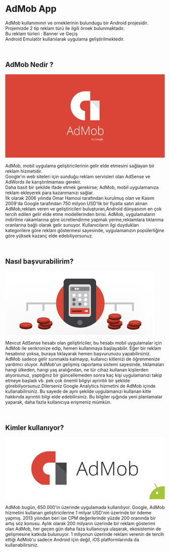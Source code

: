 # AdMob App

AdMob kullanımının ve orneklerinin bulundugu bir Android projesidir. <br>
Projemizde 2 tip reklam türü ile ilgili örnek bulunmaktadır. <br>
Bu reklam türleri : Banner ve Geçiş <br>
Android Emulatör kullanılarak uygulama geliştirilmektedir. <br>

<br>

## AdMob Nedir ?

![Admob](admob2.png)

AdMob, mobil uygulama geliştiricilerinin gelir elde etmesini sağlayan bir reklam hizmetidir. <br>
Google'ın web siteleri için sunduğu reklam servisleri olan AdSense ve AdWords ile karıştırılmaması gerekir. <br>
Daha basit bir şekilde ifade etmek gerekirse; AdMob, mobil uygulamanıza reklam ekleyerek para kazanmanızı sağlar. <br>
İlk olarak 2006 yılında Omar Hamoui tarafından kurulmuş olan ve Kasım 2009'da Google tarafından 750 milyon USD'lik bir fiyatla satın alınan
AdMob,reklam veren ve geliştiricileri buluşturan,Android dünyasının en çok tercih edilen gelir elde etme modellerinden birisi.
AdMob, uygulamaların indirilme rakamlarına göre ücretlendirme yapmak yerine,reklamlara tıklanma oranlarına bağlı olarak gelir sunuyor. 
Kullanıcıların ilgi duydukları kategorilere göre reklam göstermesi sayesinde, uygulamanızın popülerliğine göre yüksek kazanç elde edebiliyorsunuz. <br>


<br>

## Nasıl başvurabilirim?

![Admob1](admob1.png)

Mevcut AdSense hesabı olan geliştiriciler, bu hesabı mobil uygulamalar için AdMob ile senkronize edip, hemen kullanmaya başlayabilir.
Eğer bir reklam hesabınız yoksa, buraya tıklayarak hemen başvurunuzu yapabilirsiniz. AdMob sadece gelir sunmakla kalmayıp,
kullanıcı kitlenizi de öğrenmenize yardımcı oluyor. AdMob'un gelişmiş raporlama sistemi sayesinde, tıklamaları hangi ülkeden,
hangi yaş aralığından, ne tür cihaz kullanan kişilerden alıyorsunuz, yaptığınız bir güncellemeden sonra kaç kişi uygulamanızı takip etmeye başladı
vb. pek çok önemli bilgiyi ayrıntılı bir şekilde görebiliyorsunuz.Dilerseniz Google Analytics hizmetini de AdMob içinde kullanabilirsiniz.
Bu sayede de aynı şekilde uygulamanızı kullanan kitle hakkında ayrıntılı bilgi elde edebilirsiniz.
Bu bilgiler ışığında yeni planlamalar yaparak, daha fazla kullanıcıya erişmeniz mümkün.


<br>

## Kimler kullanıyor? 

![Admob3](admob3.jpg)


AdMob bugün, 650.000'in üzerinde uygulamada kullanılıyor. Google, AdMob hizmetini kullanan geliştiricilerine 1 milyar USD'nin üzerinde bir ödeme yapmış. 2013 yılından beri ise CPM değerlerinde yüzde 200 oranında bir artış söz konusu. Aylık olarak 200 milyarın üzerinde bir reklam gösterimi olan AdMob, her geçen gün daha faza kullanıcıya ulaşarak, ekosistemin de gelişmesine katkıda bulunuyor. 1 milyonun üzerinde reklam verenin de tercih ettiği AdMob'u sadece Android için değil, iOS platformlarında da kullanabilirsiniz.
